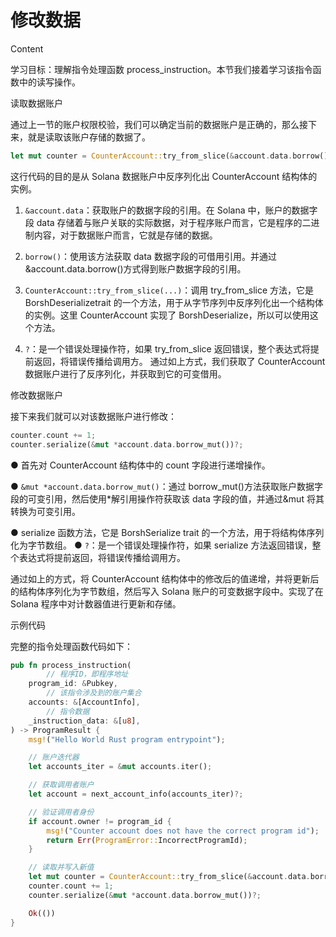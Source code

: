 # 修改数据

Content

学习目标：理解指令处理函数 process_instruction。本节我们接着学习该指令函数中的读写操作。

读取数据账户

通过上一节的账户权限校验，我们可以确定当前的数据账户是正确的，那么接下来，就是读取该账户存储的数据了。

```rust
let mut counter = CounterAccount::try_from_slice(&account.data.borrow())?;
```

这行代码的目的是从 Solana 数据账户中反序列化出 CounterAccount 结构体的实例。

1. `&account.data`：获取账户的数据字段的引用。在 Solana 中，账户的数据字段 data 存储着与账户关联的实际数据，对于程序账户而言，它是程序的二进制内容，对于数据账户而言，它就是存储的数据。

2. `borrow()`：使用该方法获取 data 数据字段的可借用引用。并通过&account.data.borrow()方式得到账户数据字段的引用。

3. `CounterAccount::try_from_slice(...)`：调用 try_from_slice 方法，它是 BorshDeserializetrait 的一个方法，用于从字节序列中反序列化出一个结构体的实例。这里 CounterAccount 实现了 BorshDeserialize，所以可以使用这个方法。
4. `?`：是一个错误处理操作符，如果 try_from_slice 返回错误，整个表达式将提前返回，将错误传播给调用方。
   通过如上方式，我们获取了 CounterAccount 数据账户进行了反序列化，并获取到它的可变借用。

修改数据账户

接下来我们就可以对该数据账户进行修改：

```rust
counter.count += 1;
counter.serialize(&mut *account.data.borrow_mut())?;
```

● 首先对 CounterAccount 结构体中的 count 字段进行递增操作。

● `&mut *account.data.borrow_mut()`：通过 borrow_mut()方法获取账户数据字段的可变引用，然后使用\*解引用操作符获取该 data 字段的值，并通过&mut 将其转换为可变引用。

● serialize 函数方法，它是 BorshSerialize trait 的一个方法，用于将结构体序列化为字节数组。
● `?`：是一个错误处理操作符，如果 serialize 方法返回错误，整个表达式将提前返回，将错误传播给调用方。

通过如上的方式，将 CounterAccount 结构体中的修改后的值递增，并将更新后的结构体序列化为字节数组，然后写入 Solana 账户的可变数据字段中。实现了在 Solana 程序中对计数器值进行更新和存储。

示例代码

完整的指令处理函数代码如下：

```rust
pub fn process_instruction(
		// 程序ID，即程序地址
    program_id: &Pubkey,
		// 该指令涉及到的账户集合
    accounts: &[AccountInfo],
		// 指令数据
    _instruction_data: &[u8],
) -> ProgramResult {
    msg!("Hello World Rust program entrypoint");

    // 账户迭代器
    let accounts_iter = &mut accounts.iter();

    // 获取调用者账户
    let account = next_account_info(accounts_iter)?;

    // 验证调用者身份
    if account.owner != program_id {
        msg!("Counter account does not have the correct program id");
        return Err(ProgramError::IncorrectProgramId);
    }

    // 读取并写入新值
    let mut counter = CounterAccount::try_from_slice(&account.data.borrow())?;
    counter.count += 1;
    counter.serialize(&mut *account.data.borrow_mut())?;

    Ok(())
}
```
